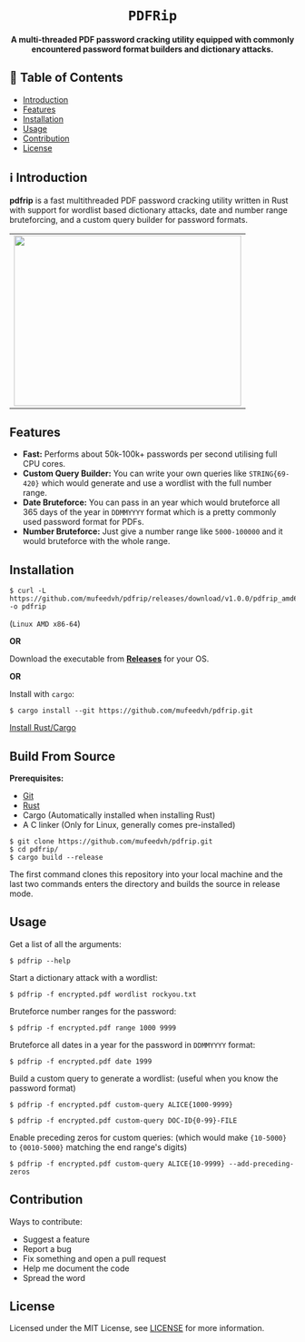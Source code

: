 <div align="center">
  <h1><code>PDFRip</code></h1>
  <p><strong>A multi-threaded PDF password cracking utility equipped with commonly encountered password format builders and dictionary attacks.</strong></p>
</div>

## 📖 Table of Contents

- [Introduction](#%E2%84%B9%EF%B8%8F-introduction)
- [Features](#features)
- [Installation](#installation)
- [Usage](#usage)
- [Contribution](#contribution)
- [License](#license)

## ℹ️ Introduction

**pdfrip** is a fast multithreaded PDF password cracking utility written in Rust with support for wordlist based dictionary attacks, date and number range bruteforcing, and a custom query builder for password formats.

<div align="center">
  <table>
    <tr>
      <td><img height="300" width="400" src="https://user-images.githubusercontent.com/26198477/153601211-e3be5dcb-17c4-425d-9259-65fe4b679290.png"></td>
    </tr>
  </table>
</div>

## Features

- **Fast:** Performs about 50k-100k+ passwords per second utilising full CPU cores.
- **Custom Query Builder:** You can write your own queries like `STRING{69-420}` which would generate and use a wordlist with the full number range.
- **Date Bruteforce:** You can pass in an year which would bruteforce all 365 days of the year in `DDMMYYYY` format which is a pretty commonly used password format for PDFs.
- **Number Bruteforce:** Just give a number range like `5000-100000` and it would bruteforce with the whole range.

## Installation

```
$ curl -L https://github.com/mufeedvh/pdfrip/releases/download/v1.0.0/pdfrip_amd64 -o pdfrip
```

(`Linux AMD x86-64`)

**OR**

Download the executable from [**Releases**](https://github.com/mufeedvh/pdfrip/releases) for your OS.

**OR**

Install with `cargo`:

    $ cargo install --git https://github.com/mufeedvh/pdfrip.git
    
[Install Rust/Cargo](https://rust-lang.org/tools/install)

## Build From Source

**Prerequisites:**

* [Git](https://git-scm.org/downloads)
* [Rust](https://rust-lang.org/tools/install)
* Cargo (Automatically installed when installing Rust)
* A C linker (Only for Linux, generally comes pre-installed)

```
$ git clone https://github.com/mufeedvh/pdfrip.git
$ cd pdfrip/
$ cargo build --release
```

The first command clones this repository into your local machine and the last two commands enters the directory and builds the source in release mode.

## Usage

Get a list of all the arguments:

    $ pdfrip --help
    
Start a dictionary attack with a wordlist:

    $ pdfrip -f encrypted.pdf wordlist rockyou.txt
    
Bruteforce number ranges for the password:

    $ pdfrip -f encrypted.pdf range 1000 9999
    
Bruteforce all dates in a year for the password in `DDMMYYYY` format:

    $ pdfrip -f encrypted.pdf date 1999
    
Build a custom query to generate a wordlist: (useful when you know the password format)

    $ pdfrip -f encrypted.pdf custom-query ALICE{1000-9999}
    
    $ pdfrip -f encrypted.pdf custom-query DOC-ID{0-99}-FILE
    
Enable preceding zeros for custom queries: (which would make `{10-5000}` to `{0010-5000}` matching the end range's digits)

    $ pdfrip -f encrypted.pdf custom-query ALICE{10-9999} --add-preceding-zeros

## Contribution

Ways to contribute:

- Suggest a feature
- Report a bug
- Fix something and open a pull request
- Help me document the code
- Spread the word

## License

Licensed under the MIT License, see <a href="https://github.com/mufeedvh/pdfrip/blob/master/LICENSE">LICENSE</a> for more information.
